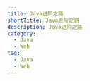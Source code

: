 ```yaml
---
title: Java进阶之路
shortTitle: Java进阶之路
description: Java进阶之路
category:
  - Java
  - Web
tag:
  - Java
  - Web
---
```

